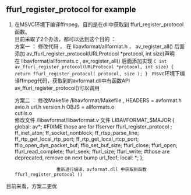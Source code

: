 ## ffurl_register_protocol for example

1. 在MSVC环境下编译ffmpeg，目的是在dll中获取到 ffurl_register_protocol 函数。    
   目前采取了2个办法，都可以达到这个目的 ：    
   方案一 ： 修改代码 ， 在 libavformat/allformat.h ， av_register_all() 后面添加 av_ffurl_register_protocol(URLProtocol *protocol, int size)声明   
                         在 libavformat/allformats.c , av_register_all() 后面添加实现
                         ```C
                         int av_ffurl_register_protocol(URLProtocol *protocol, int size)
                         {
                            return ffurl_register_protocol( protocol, size );
                         }
                         ```
              msvc环境下编译ffmpeg代码，获取到的avformat.dll中有函数API   av_ffurl_register_protocol()可以调用

   方案二 ：  修改Makefile  /libavformat/Makefile  , 
                           HEADERS = avformat.h avio.h url.h version.h
                           OBJS = allformats.o         \
                           cutils.o             \
              修改文件     /libavformat/libavformat.v 文件
               LIBAVFORMAT_$MAJOR {
        global: av*;
                #FIXME those are for ffserver
                ffurl_register_protocol ;
                ff_inet_aton;
                ff_socket_nonblock;
                ff_rtsp_parse_line;
                ff_rtp_get_local_rtp_port;
                ff_rtp_get_local_rtcp_port;
                ffio_open_dyn_packet_buf;
                ffio_set_buf_size;
                ffurl_close;
                ffurl_open;
                ffurl_read_complete;
                ffurl_seek;
                ffurl_size;
                ffurl_write;
                #those are deprecated, remove on next bump
                url_feof;
        local: *;
};

                       重新进行编译，avformat.dll 中获取到函数 ffurl_register_protocol ()

目前来看，方案二更优
